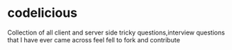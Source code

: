 # codelicious
Collection of all client and server side tricky questions,interview questions that I have ever came across feel fell to fork and contribute

